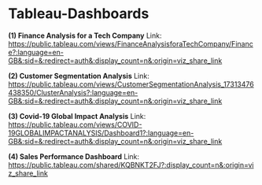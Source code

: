# Tableau-Dashboards

**(1) Finance Analysis for a Tech Company**
Link: https://public.tableau.com/views/FinanceAnalysisforaTechCompany/Finance?:language=en-GB&:sid=&:redirect=auth&:display_count=n&:origin=viz_share_link

**(2) Customer Segmentation Analysis**
Link: https://public.tableau.com/views/CustomerSegmentationAnalysis_17313476438350/ClusterAnalysis?:language=en-GB&:sid=&:redirect=auth&:display_count=n&:origin=viz_share_link

**(3) Covid-19 Global Impact Analysis**
Link: https://public.tableau.com/views/COVID-19GLOBALIMPACTANALYSIS/Dashboard1?:language=en-GB&:sid=&:redirect=auth&:display_count=n&:origin=viz_share_link

**(4) Sales Performance Dashboard**
Link: https://public.tableau.com/shared/KQBNKT2FJ?:display_count=n&:origin=viz_share_link
